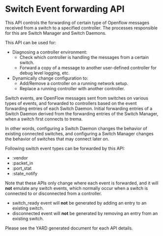 # Switch Event forwarding API

This API controls the forwarding of certain type of Openflow messages received from a switch to a specified controller. 
The processes responsible for this are Switch Manager and Switch Daemons.   

This API can be used for: 

* Diagnosing a controller environment:
    * Check which controller is handling the messages from a certain switch. 
    * Forward a copy of a message to another user-defined controller 
      for debug level logging, etc. 
* Dynamically change configuration to:
    * Add/Remove a controller on a running network setup. 
    * Replace a running controller with another controller. 

Switch events, are OpenFlow messages sent from switches on various types of events,
and forwarded to controllers based on the event forwarding entries of each Switch Daemon. 
Initial forwarding entries of a Switch Daemon derived from the
forwarding entries of the Switch Manager, when a switch first connects to trema. 

In other words, configuring a Switch Daemon changes the behavior of
existing connected switches, and configuring a Switch Manager changes the behavior
of switches that may connect later on. 

Following switch event types can be forwarded by this API: 

* :vendor
* :packet_in
* :port_stat
* :state_notify

Note that these APIs only change where each event is forwarded, 
and it will **not** emulate any switch events, which normally occur when a 
switch is connected to or disconnected from a controller.

* switch_ready event will **not** be generated by adding an entry to an existing switch.
* disconnected event will **not** be generated by removing an entry from an existing switch.

Please see the YARD generated document for each API details.

